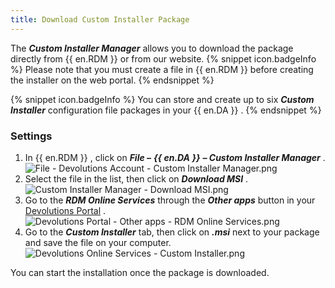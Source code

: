 ```yaml
---
title: Download Custom Installer Package
---
```

The ***Custom Installer Manager*** allows you to download the package directly from {{ en.RDM }} or from our website. 
{% snippet icon.badgeInfo %} 
Please note that you must create a file in {{ en.RDM }} before creating the installer on the web portal. 
{% endsnippet %}
 
{% snippet icon.badgeInfo %} 
You can store and create up to six ***Custom Installer*** configuration file packages in your {{ en.DA }} . 
{% endsnippet %}
 
### Settings 

1. In {{ en.RDM }} , click on ***File –*** ***{{ en.DA }}*** ***– Custom Installer Manager*** .
![File - Devolutions Account - Custom Installer Manager.png](/img/en/cloud/clip0009.png)
1. Select the file in the list, then click on ***Download MSI*** .  
![Custom Installer Manager - Download MSI.png](/img/en/cloud/Cloud2000.png)  
1. Go to the ***RDM Online Services*** through the ***Other apps*** button in your [Devolutions Portal](https://portal.devolutions.com/) .  
![Devolutions Portal - Other apps - RDM Online Services.png](/img/en/cloud/Cloud2001.png)  
1. Go to the ***Custom Installer*** tab, then click on ***.msi*** next to your package and save the file on your computer.  
![Devolutions Online Services - Custom Installer.png](/img/en/cloud/clip0021.png)  

You can start the installation once the package is downloaded. 

